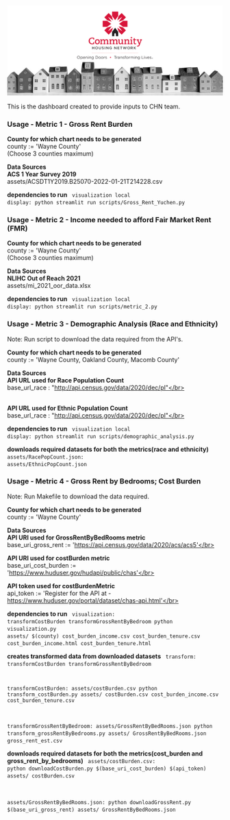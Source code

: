 ![CHN_logo](CHN_logo.png) 

This is the dashboard created to provide inputs to CHN team.

### Usage - Metric 1 - Gross Rent Burden

**County for which chart needs to be generated**
<br>county := 'Wayne County'</br> (Choose 3 counties maximum)

**Data Sources**
<br>**ACS 1 Year Survey 2019**
<br>assets/ACSDT1Y2019.B25070-2022-01-21T214228.csv</br>

**dependencies to run**
<code>
visualization local display: 
	python streamlit run scripts/Gross_Rent_Yuchen.py </code>


### Usage - Metric 2 - Income needed to afford Fair Market Rent (FMR)

**County for which chart needs to be generated**
<br>county := 'Wayne County'</br> (Choose 3 counties maximum)

**Data Sources**
<br>**NLIHC Out of Reach 2021**
<br>assets/mi_2021_oor_data.xlsx</br>

**dependencies to run**
<code>
visualization local display: 
	python streamlit run scripts/metric_2.py </code>
	

### Usage - Metric 3 - Demographic Analysis (Race and Ethnicity)
Note: Run script to download the data required from the API's. 

**County for which chart needs to be generated**
<br>county := 'Wayne County, Oakland County, Macomb County'</br>

**Data Sources**
<br>**API URL used for Race Population Count**
<br>base_url_race : "http://api.census.gov/data/2020/dec/pl"</br>

<br>**API URL used for Ethnic Population Count**
<br>base_url_race : "http://api.census.gov/data/2020/dec/pl"</br>

**dependencies to run**
<code>
visualization local display: 
	python streamlit run scripts/demographic_analysis.py </code>
	
**downloads required datasets for both the metrics(race and ethnicity)**
<code>
assets/RacePopCount.json:
assets/EthnicPopCount.json</code>



### Usage - Metric 4 - Gross Rent by Bedrooms; Cost Burden
Note: Run Makefile to download the data required. 

**County for which chart needs to be generated**
<br>county := 'Wayne County'</br>

**Data Sources**
<br>**API URI used for GrossRentByBedRooms metric**
<br>base_uri_gross_rent := 'https://api.census.gov/data/2020/acs/acs5'</br>

**API URI used for costBurden metric**
<br>base_uri_cost_burden := 'https://www.huduser.gov/hudapi/public/chas'</br>

**API token used for costBurdenMetric**
<br>api_token := 'Register for the API at - https://www.huduser.gov/portal/dataset/chas-api.html'</br>

**dependencies to run**
<code>
visualization: transformCostBurden transformGrossRentByBedroom
	python visualization.py assets/ $(county) cost_burden_income.csv cost_burden_tenure.csv cost_burden_income.html cost_burden_tenure.html</code>

**creates transformed data from downloaded datasets**
<code>
transform: transformCostBurden transformGrossRentByBedroom

transformCostBurden: assets/costBurden.csv
	python transform_costBurden.py assets/ costBurden.csv cost_burden_income.csv cost_burden_tenure.csv
    
transformGrossRentByBedroom: assets/GrossRentByBedRooms.json
	python transform_grossRentByBedrooms.py assets/ GrossRentByBedRooms.json gross_rent_est.csv</code>

**downloads required datasets for both the metrics(cost_burden and gross_rent_by_bedrooms)**
<code>
assets/costBurden.csv:
	python downloadCostBurden.py $(base_uri_cost_burden) $(api_token) assets/ costBurden.csv

assets/GrossRentByBedRooms.json:
	python downloadGrossRent.py $(base_uri_gross_rent) assets/ GrossRentByBedRooms.json</code>
